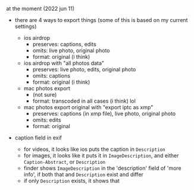 at the moment (2022 jun 11)

- there are 4 ways to export things (some of this is based on my current settings)

  - ios airdrop
    - preserves: captions, edits
    - omits: live photo, original photo
    - format: original (i think)
  - ios airdrop with "all photos data"
    - preserves: live photo, edits, original photo
    - omits: captions
    - format: original (i think)
  - mac photos export
    - (not sure)
    - format: transcoded in all cases (i think) lol
  - mac photos export original with "export iptc as xmp"
    - preserves: captions (in xmp file), live photo, original photo
    - omits: edits
    - format: original

- caption field in exif
  - for videos, it looks like ios puts the caption in `Description`
  - for images, it looks like it puts it in `ImageDescription`, and
    either `Caption-Abstract`, or `Description`
  - finder shows `ImageDescription` in the 'description' field of 'more info', if both that and `Description` exist and differ
  - if only `Description` exists, it shows that
